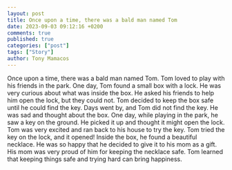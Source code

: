 ```yaml
---
layout: post
title: Once upon a time, there was a bald man named Tom
date: 2023-09-03 09:12:16 +0200
comments: true
published: true
categories: ["post"]
tags: ["Story"]
author: Tony Mamacos
---
```

Once upon a time, there was a bald man named Tom. Tom loved to play with his friends in the park. One day, Tom found a small box with a lock. He was very curious about what was inside the box. He asked his friends to help him open the lock, but they could not. Tom decided to keep the box safe until he could find the key.
Days went by, and Tom did not find the key. He was sad and thought about the box. One day, while playing in the park, he saw a key on the ground. He picked it up and thought it might open the lock. Tom was very excited and ran back to his house to try the key.
Tom tried the key on the lock, and it opened! Inside the box, he found a beautiful necklace. He was so happy that he decided to give it to his mom as a gift. His mom was very proud of him for keeping the necklace safe. Tom learned that keeping things safe and trying hard can bring happiness.
